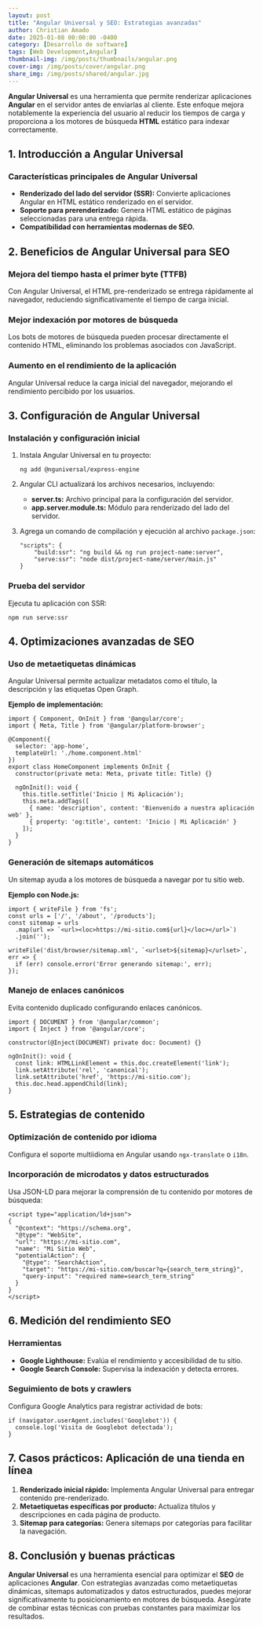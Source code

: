 ```yaml
---
layout: post
title: "Angular Universal y SEO: Estrategias avanzadas"
author: Christian Amado
date: 2025-01-08 00:00:00 -0400
category: [Desarrollo de software]
tags: [Web Development,Angular]
thumbnail-img: /img/posts/thumbnails/angular.png
cover-img: /img/posts/cover/angular.png
share_img: /img/posts/shared/angular.jpg
---
```


**Angular Universal** es una herramienta que permite renderizar aplicaciones **Angular** en el servidor antes de enviarlas al cliente. Este enfoque mejora notablemente la experiencia del usuario al reducir los tiempos de carga y proporciona a los motores de búsqueda **HTML** estático para indexar correctamente.

<!--more-->

## 1. Introducción a Angular Universal

### Características principales de Angular Universal

- **Renderizado del lado del servidor (SSR):** Convierte aplicaciones Angular en HTML estático renderizado en el servidor.
- **Soporte para prerenderizado:** Genera HTML estático de páginas seleccionadas para una entrega rápida.
- **Compatibilidad con herramientas modernas de SEO.**

## 2. Beneficios de Angular Universal para SEO

### Mejora del tiempo hasta el primer byte (TTFB)

Con Angular Universal, el HTML pre-renderizado se entrega rápidamente al navegador, reduciendo significativamente el tiempo de carga inicial.

### Mejor indexación por motores de búsqueda

Los bots de motores de búsqueda pueden procesar directamente el contenido HTML, eliminando los problemas asociados con JavaScript.

### Aumento en el rendimiento de la aplicación

Angular Universal reduce la carga inicial del navegador, mejorando el rendimiento percibido por los usuarios.

## 3. Configuración de Angular Universal

### Instalación y configuración inicial

1. Instala Angular Universal en tu proyecto:

   ```
   ng add @nguniversal/express-engine
   ```

2. Angular CLI actualizará los archivos necesarios, incluyendo:

   - **server.ts:** Archivo principal para la configuración del servidor.
   - **app.server.module.ts:** Módulo para renderizado del lado del servidor.

3. Agrega un comando de compilación y ejecución al archivo `package.json`:

   ```
   "scripts": {
       "build:ssr": "ng build && ng run project-name:server",
       "serve:ssr": "node dist/project-name/server/main.js"
   }
   ```

### Prueba del servidor

Ejecuta tu aplicación con SSR:

```
npm run serve:ssr
```

## 4. Optimizaciones avanzadas de SEO

### Uso de metaetiquetas dinámicas

Angular Universal permite actualizar metadatos como el título, la descripción y las etiquetas Open Graph.

**Ejemplo de implementación:**

```
import { Component, OnInit } from '@angular/core';
import { Meta, Title } from '@angular/platform-browser';

@Component({
  selector: 'app-home',
  templateUrl: './home.component.html'
})
export class HomeComponent implements OnInit {
  constructor(private meta: Meta, private title: Title) {}

  ngOnInit(): void {
    this.title.setTitle('Inicio | Mi Aplicación');
    this.meta.addTags([
      { name: 'description', content: 'Bienvenido a nuestra aplicación web' },
      { property: 'og:title', content: 'Inicio | Mi Aplicación' }
    ]);
  }
}
```

### Generación de sitemaps automáticos

Un sitemap ayuda a los motores de búsqueda a navegar por tu sitio web.

**Ejemplo con Node.js:**

```
import { writeFile } from 'fs';
const urls = ['/', '/about', '/products'];
const sitemap = urls
  .map(url => `<url><loc>https://mi-sitio.com${url}</loc></url>`)
  .join('');

writeFile('dist/browser/sitemap.xml', `<urlset>${sitemap}</urlset>`, err => {
  if (err) console.error('Error generando sitemap:', err);
});
```

### Manejo de enlaces canónicos

Evita contenido duplicado configurando enlaces canónicos.

```
import { DOCUMENT } from '@angular/common';
import { Inject } from '@angular/core';

constructor(@Inject(DOCUMENT) private doc: Document) {}

ngOnInit(): void {
  const link: HTMLLinkElement = this.doc.createElement('link');
  link.setAttribute('rel', 'canonical');
  link.setAttribute('href', 'https://mi-sitio.com');
  this.doc.head.appendChild(link);
}
```

## 5. Estrategias de contenido

### Optimización de contenido por idioma

Configura el soporte multiidioma en Angular usando `ngx-translate` o `i18n`.

### Incorporación de microdatos y datos estructurados

Usa JSON-LD para mejorar la comprensión de tu contenido por motores de búsqueda:

```
<script type="application/ld+json">
{
  "@context": "https://schema.org",
  "@type": "WebSite",
  "url": "https://mi-sitio.com",
  "name": "Mi Sitio Web",
  "potentialAction": {
    "@type": "SearchAction",
    "target": "https://mi-sitio.com/buscar?q={search_term_string}",
    "query-input": "required name=search_term_string"
  }
}
</script>
```

## 6. Medición del rendimiento SEO

### Herramientas

- **Google Lighthouse:** Evalúa el rendimiento y accesibilidad de tu sitio.
- **Google Search Console:** Supervisa la indexación y detecta errores.

### Seguimiento de bots y crawlers

Configura Google Analytics para registrar actividad de bots:

```
if (navigator.userAgent.includes('Googlebot')) {
  console.log('Visita de Googlebot detectada');
}
```

## 7. Casos prácticos: Aplicación de una tienda en línea

1. **Renderizado inicial rápido:** Implementa Angular Universal para entregar contenido pre-renderizado.
2. **Metaetiquetas específicas por producto:** Actualiza títulos y descripciones en cada página de producto.
3. **Sitemap para categorías:** Genera sitemaps por categorías para facilitar la navegación.

## 8. Conclusión y buenas prácticas

**Angular Universal** es una herramienta esencial para optimizar el **SEO** de aplicaciones **Angular**. Con estrategias avanzadas como metaetiquetas dinámicas, sitemaps automatizados y datos estructurados, puedes mejorar significativamente tu posicionamiento en motores de búsqueda. Asegúrate de combinar estas técnicas con pruebas constantes para maximizar los resultados.